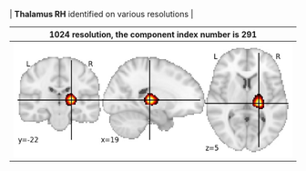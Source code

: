 


| **Thalamus RH** identified on various resolutions |

| 1024 resolution, the component index number is 291|  
|:---:|  
| ![Component 1024](../1024/final/291.jpg "From component 1024: Thalamus RH") |
